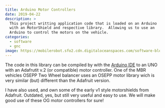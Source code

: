```yaml
---
title: Arduino Motor Controllers
date: 2019-04-22
description: >
  This project writting application code that is loaded on an Arduino
  with an MotorShield and respective library.  Allowing us to use an
  Arduino to control the motors on the vehicle.
categories:
  - software
  - gnc
image: https://mobilerobot.sfo2.cdn.digitaloceanspaces.com/software-block.png
---
```


The code in this library can be compiled by with the 
[Arduino IDE](http://arduino.io/downloads) to an UNO with an Adafrutit
v.2 (or compatible) motor controller.  One of the MBR vehicles OSEPP
Two Wheel balancer uses an OSEPP motor library wich is very similar
(but) different than the Adafruit version.
<!--more-->
	
I have also used, and own some of the early v1 style motorshields from
Adafruit.  Outdated, yes, but still very useful and easy to use.  We
will make good use of these OG motor controllers for sure!


